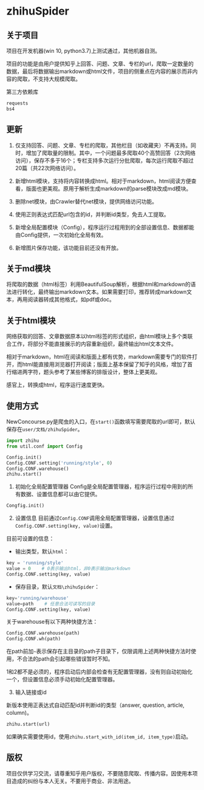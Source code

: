 # zhihuSpider

## 关于项目

项目在开发机器(win 10, python3.7)上测试通过，其他机器自测。

项目的功能是由用户提供知乎上回答、问题、文章、专栏的url，爬取一定数量的数据，最后将数据输出markdown或html文件，项目的侧重点在内容的展示而非内容的爬取，不支持大规模爬取。

第三方依赖库

```python
requests
bs4
```

## 更新

1. 仅支持回答、问题、文章、专栏的爬取，其他栏目（如收藏夹）不再支持。同时，增加了爬取量的限制。其中，一个问题最多爬取40个高赞回答（2次网络访问），保存不多于16个；专栏支持多次运行分批爬取，每次运行爬取不超过20篇（共22次网络访问）。

2. 新增html模块，支持将内容转换成html。相对于markdown，html阅读方便查看，版面也更美观。原用于解析生成markdown的parse模块改成md模块。

3. 删除net模块，由Crawler替代net模块，提供网络访问功能。

4. 使用正则表达式匹配url包含的id，并判断id类型，免去人工提取。

5. 新增全局配置模块（Config），程序运行过程用到的全部设置信息、数据都能由Config提供，一次初始化全局有效。

6. 新增图片保存功能，该功能目前还没有开放。

## 关于md模块

将爬取的数据（html标签）利用BeautifulSoup解析，根据html和markdown的语法进行转化，最终输出markdown文本。如果需要打印，推荐转成markdown文本，再用阅读器转成其他格式，如pdf或doc。

## 关于html模块

网络获取的回答、文章数据原本以html标签的形式组织，由html模块上多个类联合工作，将部分不能直接展示的内容重新组织，最终输出html文本文件。

相对于markdown，html在阅读和版面上都有优势，markdown需要专门的软件打开，而html能直接用浏览器打开阅读；版面上基本保留了知乎的风格，增加了首行缩进两字符，题头参考了某些博客的排版设计，整体上更美观。

感官上，转换成html，程序运行速度更快。

## 使用方式

NewConcourse.py是爬虫的入口，在`start()`函数填写需要爬取的url即可，默认保存在`user/文档/zhihuSpider`。

```python
import zhihu
from util.conf import Config

Config.init()
Config.CONF.setting('running/style', 0)
Config.CONF.warehouse()
zhihu.start()
```

1. 初始化全局配置管理器
Config是全局配置管理器，程序运行过程中用到的所有数据、设置信息都可以由它提供。

```python
Congfig.init()
```

2. 设置信息
目前通过`Config.CONF`调用全局配置管理器，设置信息通过`Config.CONF.setting(key, value)`设置。

目前可设置的信息：

- 输出类型，默认`html`：

```python
key = 'running/style'
value = 0    # 0表示输出html，非0表示输出markdown
Config.CONF.setting(key, value)
```

- 保存目录，默认`文档\zhihuSpider`：

```python
key='running/warehouse'
value=path    # 任意合法可读写的目录
Config.CONF.setting(key, value)
```

关于warehouse有以下两种快捷方法：

```python
Config.CONF.warehouse(path)
Config.CONF.wh(path)
```

在path前加`~`表示保存在主目录的path子目录下，仅限调用上述两种快捷方法时使用，不合法的path会引起哪些错误暂时不知。

1和2都不是必须的，程序启动后内部会检查有无配置管理器，没有则自动初始化一个，但设置信息必须手动初始化配置管理器。

3. 输入链接或id

新版本使用正表达式自动匹配id并判断id的类型（answer, question, article, column)。

```python
zhihu.start(url)
```

如果确实需要使用id，使用`zhihu.start_with_id(item_id, item_type)`启动。

## 版权

项目仅供学习交流，请尊重知乎用户版权，不要随意爬取、传播内容。因使用本项目造成的纠纷与本人无关。不要用于商业、非法用途。
